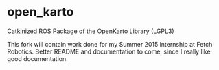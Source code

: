 # open_karto
Catkinized ROS Package of the OpenKarto Library (LGPL3)

This fork will contain work done for my Summer 2015 internship at Fetch Robotics.  Better README and documentation to come, since I really like good documentation.
